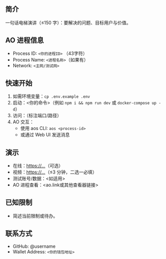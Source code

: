 # <Project Name>

## 简介
一句话电梯演讲（≤150 字）：要解决的问题、目标用户与价值。

## AO 进程信息
- Process ID: `<你的进程ID>` （43字符）
- Process Name: `<进程名称>`（如果有）
- Network: `<主网/测试网>`

## 快速开始
1. 如需环境变量：`cp .env.example .env`
2. 启动：<你的命令>（例如 `npm i && npm run dev` 或 `docker-compose up -d`）
3. 访问：<URL>（标注端口/路径）
4. AO 交互：
   - 使用 aos CLI: `aos <process-id>`
   - 或通过 Web UI 发送消息

## 演示
- 在线：<https://...>（可选）
- 视频：<https://...>（≤3 分钟，二选一必填）
- 测试账号/数据：<如适用>
- AO 进程查看：<ao.link或其他查看器链接>

## 已知限制
- 简述当前限制或待办。

## 联系方式
- GitHub: @username
- Wallet Address: `<你的钱包地址>`
